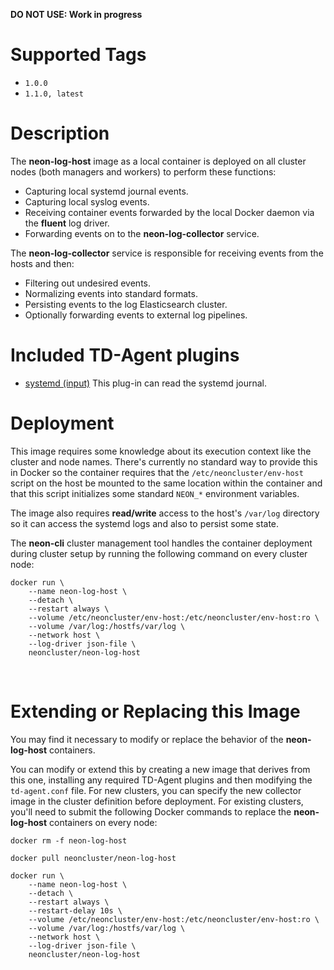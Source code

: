 **DO NOT USE: Work in progress**

# Supported Tags

* `1.0.0`
* `1.1.0, latest`

# Description

The **neon-log-host** image as a local container is deployed on all cluster nodes (both managers and workers) to perform these functions:

* Capturing local systemd journal events.
* Capturing local syslog events.
* Receiving container events forwarded by the local Docker daemon via the **fluent** log driver.
* Forwarding events on to the **neon-log-collector** service.

The **neon-log-collector** service is responsible for receiving events from the hosts and then:

* Filtering out undesired events.
* Normalizing events into standard formats.
* Persisting events to the log Elasticsearch cluster.
* Optionally forwarding events to external log pipelines.

# Included TD-Agent plugins

* [systemd (input)](https://github.com/reevoo/fluent-plugin-systemd/blob/master/README.md) This plug-in can read the systemd journal.

# Deployment

This image requires some knowledge about its execution context like the cluster and node names.  There's currently no standard way to provide this in Docker so the container requires that the `/etc/neoncluster/env-host` script on the host be mounted to the same location within the container and that this script initializes some standard `NEON_*` environment variables.

The image also requires **read/write** access to the host's `/var/log` directory so it can access the systemd logs and also to persist some state. 

The **neon-cli** cluster management tool handles the container deployment during cluster setup by running the following command on every cluster node:

````
docker run \
    --name neon-log-host \
    --detach \
    --restart always \
    --volume /etc/neoncluster/env-host:/etc/neoncluster/env-host:ro \
    --volume /var/log:/hostfs/var/log \
    --network host \
    --log-driver json-file \
    neoncluster/neon-log-host
````
&nbsp;
# Extending or Replacing this Image

You may find it necessary to modify or replace the behavior of the **neon-log-host** containers.

You can modify or extend this by creating a new image that derives from this one, installing any required TD-Agent plugins and then modifying the `td-agent.conf` file.  For new clusters, you can specify the new collector image in the cluster definition before deployment.  For existing clusters, you'll need to submit the following Docker commands to replace the **neon-log-host** containers on every node:

````
docker rm -f neon-log-host

docker pull neoncluster/neon-log-host

docker run \
    --name neon-log-host \
    --detach \
    --restart always \
    --restart-delay 10s \
    --volume /etc/neoncluster/env-host:/etc/neoncluster/env-host:ro \
    --volume /var/log:/hostfs/var/log \
    --network host \
    --log-driver json-file \
    neoncluster/neon-log-host
````
